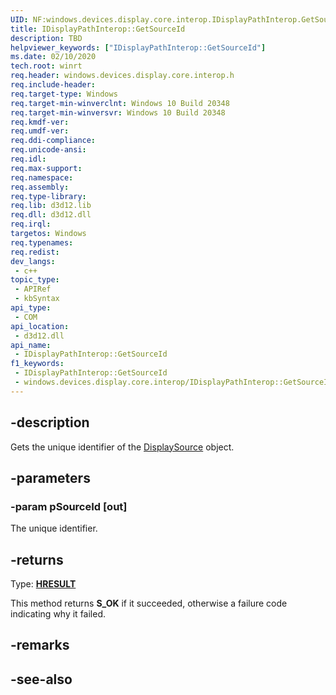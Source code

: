 ```yaml
---
UID: NF:windows.devices.display.core.interop.IDisplayPathInterop.GetSourceId
title: IDisplayPathInterop::GetSourceId
description: TBD
helpviewer_keywords: ["IDisplayPathInterop::GetSourceId"]
ms.date: 02/10/2020
tech.root: winrt
req.header: windows.devices.display.core.interop.h
req.include-header: 
req.target-type: Windows
req.target-min-winverclnt: Windows 10 Build 20348
req.target-min-winversvr: Windows 10 Build 20348
req.kmdf-ver: 
req.umdf-ver: 
req.ddi-compliance: 
req.unicode-ansi: 
req.idl: 
req.max-support: 
req.namespace: 
req.assembly: 
req.type-library: 
req.lib: d3d12.lib
req.dll: d3d12.dll
req.irql: 
targetos: Windows
req.typenames: 
req.redist: 
dev_langs:
 - c++
topic_type:
 - APIRef
 - kbSyntax
api_type:
 - COM
api_location:
 - d3d12.dll
api_name:
 - IDisplayPathInterop::GetSourceId
f1_keywords:
 - IDisplayPathInterop::GetSourceId
 - windows.devices.display.core.interop/IDisplayPathInterop::GetSourceId
---
```


## -description

Gets the unique identifier of the [DisplaySource](/uwp/api/windows.devices.display.core.displaysource) object.

## -parameters

### -param pSourceId [out]

The unique identifier.

## -returns

Type: **[HRESULT](/windows/win32/com/structure-of-com-error-codes)**

This method returns **S_OK** if it succeeded, otherwise a failure code indicating why it failed.

## -remarks

## -see-also

